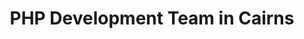 ---
title: PHP Development Team in Cairns
permalink: /landings/locations/cairns/developer/php
technology: PHP
location: Cairns
---